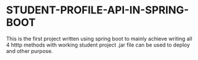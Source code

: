 # STUDENT-PROFILE-API-IN-SPRING-BOOT

This is the first project written using spring boot 
to mainly achieve writing all 4 htttp methods with working student project 
.jar file can be used to deploy and other purpose.
